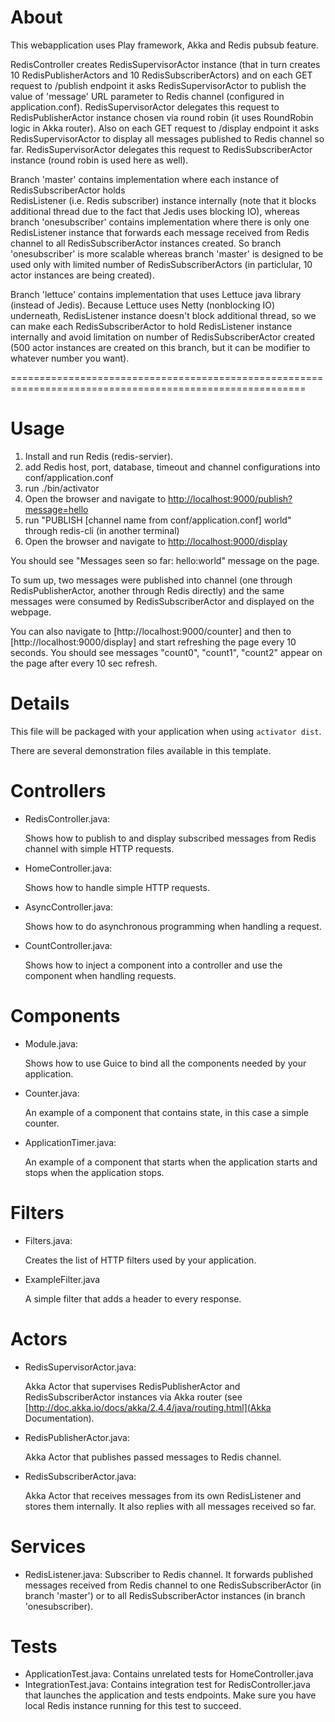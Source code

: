 About
=====

This webapplication uses Play framework, Akka and Redis pubsub feature.

RedisController creates RedisSupervisorActor instance (that in turn creates 10 RedisPublisherActors 
and 10 RedisSubscriberActors) and on each GET request to /publish endpoint it asks RedisSupervisorActor 
to publish the value of 'message' URL parameter to Redis channel (configured in application.conf). 
RedisSupervisorActor delegates this request to RedisPublisherActor instance chosen via round robin (it 
uses RoundRobin logic in Akka router). Also on each GET request to /display endpoint it asks 
RedisSupervisorActor to display all messages published to Redis channel so far. RedisSupervisorActor 
delegates this request to RedisSubscriberActor instance (round robin is used here as well).

Branch 'master' contains implementation where each instance of RedisSubscriberActor holds  
RedisListener (i.e. Redis subscriber) instance internally (note that it blocks additional 
thread due to the fact that Jedis uses blocking IO), whereas branch 'onesubscriber' contains 
implementation where there is only one RedisListener instance that forwards each message received 
from Redis channel to all RedisSubscriberActor instances created. So branch 'onesubscriber' is 
more scalable whereas branch 'master' is designed to be used only with limited number of 
RedisSubscriberActors (in particlular, 10 actor instances are being created). 

Branch 'lettuce' contains implementation that uses Lettuce java library (instead of Jedis). 
Because Lettuce uses Netty (nonblocking IO) underneath, RedisListener instance doesn't block 
additional thread, so we can make each RedisSubscriberActor to hold RedisListener instance 
internally and avoid limitation on number of RedisSubscriberActor created (500 actor instances 
are created on this branch, but it can be modifier to whatever number you want).

=========================================================================================================

Usage
=====

1. Install and run Redis (redis-servier).
2. add Redis host, port, database, timeout and channel configurations into conf/application.conf
3. run ./bin/activator
4. Open the browser and navigate to [http://localhost:9000/publish?message=hello](http://localhost:9000/publish?message=hello)
5. run "PUBLISH [channel name from conf/application.conf] world" through redis-cli (in another terminal)
6. Open the browser and navigate to [http://localhost:9000/display](http://localhost:9000/display)

You should see "Messages seen so far: hello:world" message on the page. 

To sum up, two messages were published into channel (one through RedisPublisherActor, another through Redis directly) 
and the same messages were consumed by RedisSubscriberActor and displayed on the webpage.

You can also navigate to [http://localhost:9000/counter] and then to [http://localhost:9000/display] and start refreshing 
the page every 10 seconds. You should see messages "count0", "count1", "count2" appear on the page after every 10 sec refresh.

Details
=======

This file will be packaged with your application when using `activator dist`.

There are several demonstration files available in this template.

Controllers
===========
- RedisController.java:

  Shows how to publish to and display subscribed messages from Redis channel with simple HTTP requests.

- HomeController.java:

  Shows how to handle simple HTTP requests.

- AsyncController.java:

  Shows how to do asynchronous programming when handling a request.

- CountController.java:

  Shows how to inject a component into a controller and use the component when
  handling requests.

Components
==========

- Module.java:

  Shows how to use Guice to bind all the components needed by your application.

- Counter.java:

  An example of a component that contains state, in this case a simple counter.

- ApplicationTimer.java:

  An example of a component that starts when the application starts and stops
  when the application stops.

Filters
=======

- Filters.java:

  Creates the list of HTTP filters used by your application.

- ExampleFilter.java

  A simple filter that adds a header to every response.
  
Actors
======
- RedisSupervisorActor.java:
  
  Akka Actor that supervises RedisPublisherActor and RedisSubscriberActor instances via Akka router (see [http://doc.akka.io/docs/akka/2.4.4/java/routing.html](Akka Documentation).

- RedisPublisherActor.java:

  Akka Actor that publishes passed messages to Redis channel.
  
- RedisSubscriberActor.java:

  Akka Actor that receives messages from its own RedisListener and stores them internally. 
  It also replies with all messages received so far. 
  
Services
========

- RedisListener.java:
  Subscriber to Redis channel. It forwards published messages received from Redis channel to one RedisSubscriberActor (in branch 'master') or to all RedisSubscriberActor instances (in branch 'onesubscriber).
  
Tests
=====

- ApplicationTest.java:
  Contains unrelated tests for HomeController.java
- IntegrationTest.java:
  Contains integration test for RedisController.java that launches the application and tests endpoints. Make sure you have local Redis instance running for this test to succeed.
